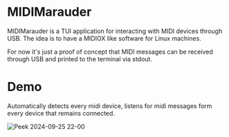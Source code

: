 # MIDIMarauder
MIDIMarauder is a TUI application for interacting with MIDI devices through USB. The idea is to have a MIDIOX like software for Linux machines.

For now it's just a proof of concept that MIDI messages can be received through USB and printed to the terminal via stdout.
  
# Demo
Automatically detects every midi device, listens for midi messages form every device that remains connected.


![Peek 2024-09-25 22-00](https://github.com/user-attachments/assets/bcfb4757-27d3-4ec9-a608-1a2b3c48cb3b)
